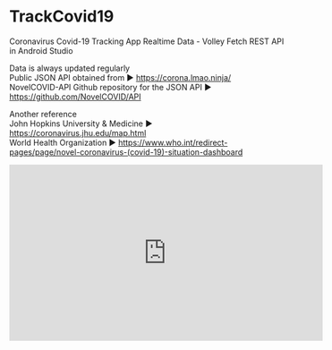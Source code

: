 # TrackCovid19
Coronavirus Covid-19 Tracking App Realtime Data - Volley Fetch REST API in Android Studio

Data is always updated regularly\
Public JSON API obtained from ► https://corona.lmao.ninja/ \
NovelCOVID-API Github repository for the JSON API ► https://github.com/NovelCOVID/API

Another reference\
John Hopkins University & Medicine ► https://coronavirus.jhu.edu/map.html \
World Health Organization ► https://www.who.int/redirect-pages/page/novel-coronavirus-(covid-19)-situation-dashboard

<iframe allow="accelerometer; autoplay; encrypted-media; gyroscope; picture-in-picture" allowfullscreen="" frameborder="0" height="315" src="https://youtube.com/embed/P60i4P4E_e0" width="560">

🎬 Full ► https://youtu.be/P60i4P4E_e0 

📱 APK file
Link ► http://gg.gg/covid19APK

🎨 Project Assets
Link ► http://gg.gg/covid19Assets



